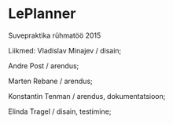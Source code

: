 # LePlanner
Suvepraktika rühmatöö 2015

Liikmed:
Vladislav Minajev / disain;

Andre Post / arendus; 

Marten Rebane / arendus; 

Konstantin Tenman / arendus, dokumentatsioon; 

Elinda Tragel / disain, testimine; 

